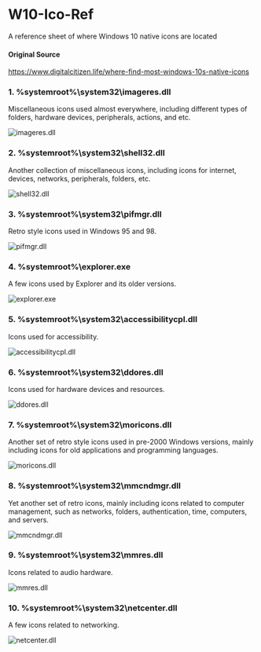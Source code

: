 # W10-Ico-Ref

A reference sheet of where Windows 10 native icons are located
#### Original Source
https://www.digitalcitizen.life/where-find-most-windows-10s-native-icons

### 1. %systemroot%\system32\imageres.dll

Miscellaneous icons used almost everywhere, including different types of folders, hardware devices, peripherals, actions, and etc.

![imageres.dll](/imgs/imageres.png)

### 2. %systemroot%\system32\shell32.dll

Another collection of miscellaneous icons, including icons for internet, devices, networks, peripherals, folders, etc.

![shell32.dll](/imgs/shell32.png)

### 3. %systemroot%\system32\pifmgr.dll

Retro style icons used in Windows 95 and 98.

![pifmgr.dll](/imgs/pifmgr.png)

### 4. %systemroot%\explorer.exe

A few icons used by Explorer and its older versions.

![explorer.exe](/imgs/explorer.png)

### 5. %systemroot%\system32\accessibilitycpl.dll

Icons used for accessibility.

![accessibilitycpl.dll](/imgs/accessibilitycpl.png)

### 6. %systemroot%\system32\ddores.dll

Icons used for hardware devices and resources.

![ddores.dll](/imgs/ddores.png)

### 7. %systemroot%\system32\moricons.dll

Another set of retro style icons used in pre-2000 Windows versions, mainly including icons for old applications and programming languages.

![moricons.dll](/imgs/moricons.png)

### 8. %systemroot%\system32\mmcndmgr.dll

Yet another set of retro icons, mainly including icons related to computer management, such as networks, folders, authentication, time, computers, and servers.

![mmcndmgr.dll](/imgs/mmcndmgr.png)

### 9. %systemroot%\system32\mmres.dll

Icons related to audio hardware.

![mmres.dll](/imgs/mmres.png)

### 10. %systemroot%\system32\netcenter.dll

A few icons related to networking.

![netcenter.dll](/imgs/netcenter.png)
